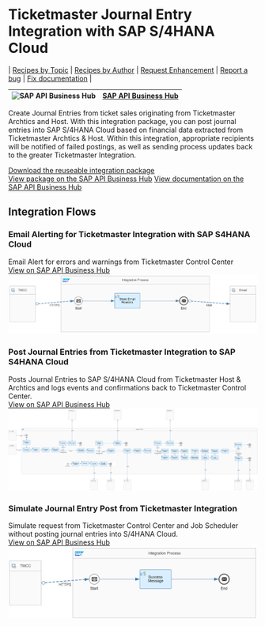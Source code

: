 # Ticketmaster Journal Entry Integration with SAP S/4HANA Cloud

\| [Recipes by Topic](../../readme.md ) \| [Recipes by Author](../../author.md ) \| [Request Enhancement](https://github.com/SAP-samples/cloud-integration-flow/issues/new?assignees=&labels=Recipe%20Fix,enhancement&template=recipe-request.md&title=Improve%Ticketmaster%20Journal%20Entry%20Integration%20with%20SAP%20S4HANA%20Cloud%20 ) \| [Report a bug](https://github.com/SAP-samples/cloud-integration-flow/issues/new?assignees=&labels=Recipe%20Fix,bug&template=bug_report.md&title=Issue%20with%Ticketmaster%20Journal%20Entry%20Integration%20with%20SAP%20S4HANA%20Cloud%20 ) \| [Fix documentation](https://github.com/SAP-samples/cloud-integration-flow/issues/new?assignees=&labels=Recipe%20Fix,documentation&template=bug_report.md&title=Docu%20fix%Ticketmaster%20Journal%20Entry%20Integration%20with%20SAP%20S4HANA%20Cloud%20 ) \|

![SAP API Business Hub](https://github.com/SAPAPIBusinessHub.png?size=50 ) | [SAP API Business Hub](https://api.sap.com/allcommunity) |
----|----|

Create Journal Entries from ticket sales originating from Ticketmaster Archtics and Host. With this integration package, you can post journal entries into SAP S/4HANA Cloud based on financial data extracted from Ticketmaster Archtics & Host. Within this integration, appropriate recipients will be notified of failed postings, as well as sending process updates back to the greater Ticketmaster Integration.


[Download the reuseable integration package](TicketmasterJournalEntryIntegrationwithSAPS_4HANACloud.zip)\
[View package on the SAP API Business Hub](https://api.sap.com/package/TicketmasterJournalEntryIntegrationwithSAPS4HANACloud/overview)
[View documentation on the SAP API Business Hub](https://int.api.hana.ondemand.com/odata/1.0/catalog.svc/Files('74b5926d7eaa42a99bd41b8590151b91')/$value)

## Integration Flows

### Email Alerting for Ticketmaster Integration with SAP S4HANA Cloud
Email Alert for errors and warnings from Ticketmaster Control Center\
[View on SAP API Business Hub](https://api.sap.com/integrationflow/Email_Alerting_for_Ticketmaster_Integration_with_SAP_S4HANA_Cloud)
![Email Alerting for Ticketmaster Integration with SAP S4HANA Cloud](Email-Alerting-for-Ticketmaster-Integration-with-SAP-S4HANA-Cloud.png)


### Post Journal Entries from Ticketmaster Integration to SAP S4HANA Cloud
Posts Journal Entries to SAP S/4HANA Cloud from Ticketmaster Host & Archtics and logs events and confirmations back to Ticketmaster Control Center.\
[View on SAP API Business Hub](https://api.sap.com/integrationflow/Post_Journal_Entries_from_Ticketmaster_Integration_to_SAP_S4HANA_Cloud)
![Post Journal Entries from Ticketmaster Integration to SAP S4HANA Cloud](Post-Journal-Entries-from-Ticketmaster-Integration-to-SAP-S4HANA-Cloud.png)

### Simulate Journal Entry Post from Ticketmaster Integration
Simulate request from Ticketmaster Control Center and Job Scheduler without posting journal entries into S/4HANA Cloud.\
[View on SAP API Business Hub](https://api.sap.com/integrationflow/Simulate_Journal_Entry_Post_from_Ticketmaster_Integration)
![Simulate Journal Entry Post from Ticketmaster Integration](Simulate-Journal-Entry-Post-from-Ticketmaster-Integration.png)
